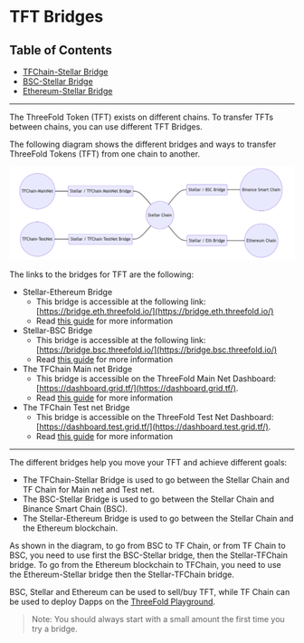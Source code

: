 <h1> TFT Bridges </h1>

<h2> Table of Contents </h2>

- [TFChain-Stellar Bridge](./tfchain_stellar_bridge.html)
- [BSC-Stellar Bridge](./bsc_stellar_bridge.html)
- [Ethereum-Stellar Bridge](./tft_ethereum/tft_ethereum.html)

***

The ThreeFold Token (TFT) exists on different chains. To transfer TFTs between chains, you can use different TFT Bridges.

The following diagram shows the different bridges and ways to transfer ThreeFold Tokens (TFT) from one chain to another.

![tft_bridges_diagram](./img/tft_bridges_diagram.png)

The links to the bridges for TFT are the following:

* Stellar-Ethereum Bridge
  * This bridge is accessible at the following link: [https://bridge.eth.threefold.io/](https://bridge.eth.threefold.io/)
  * Read [this guide](./tfchain_stellar_bridge.html) for more information
* Stellar-BSC Bridge
  * This bridge is accessible at the following link: [https://bridge.bsc.threefold.io/](https://bridge.bsc.threefold.io/)
  * Read [this guide](./bsc_stellar_bridge.html) for more information
* The TFChain Main net Bridge
  * This bridge is accessible on the ThreeFold Main Net Dashboard: [https://dashboard.grid.tf/](https://dashboard.grid.tf/). 
  * Read [this guide](./tfchain_stellar_bridge.html) for more information
* The TFChain Test net Bridge
  * This bridge is accessible on the ThreeFold Test Net Dashboard: [https://dashboard.test.grid.tf/](https://dashboard.test.grid.tf/).
  * Read [this guide](./tfchain_stellar_bridge.html) for more information

***

The different bridges help you move your TFT and achieve different goals:

* The TFChain-Stellar Bridge is used to go between the Stellar Chain and TF Chain for Main net and Test net.
* The BSC-Stellar Bridge is used to go between the Stellar Chain and Binance Smart Chain (BSC).
* The Stellar-Ethereum Bridge is used to go between the Stellar Chain and the Ethereum blockchain.
  

As shown in the diagram, to go from BSC to TF Chain, or from TF Chain to BSC, you need to use first the BSC-Stellar bridge, then the Stellar-TFChain bridge. To go from the Ethereum blockchain to TFChain, you need to use the Ethereum-Stellar bridge then the Stellar-TFChain bridge.

BSC, Stellar and Ethereum can be used to sell/buy TFT, while TF Chain can be used to deploy Dapps on the [ThreeFold Playground](https://play.grid.tf).

> Note: You should always start with a small amount the first time you try a bridge.